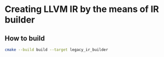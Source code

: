 # Creating LLVM IR by the means of IR builder

## How to build

```bash
cmake --build build --target legacy_ir_builder
```
